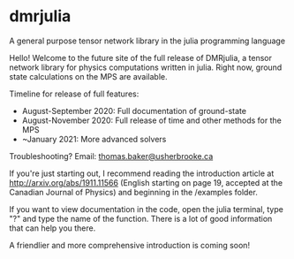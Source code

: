 # dmrjulia
A general purpose tensor network library in the julia programming language

Hello! Welcome to the future site of the full release of DMRjulia, a tensor network library for physics computations written in julia. Right now, ground state calculations on the MPS are available.

Timeline for release of full features:
  + August-September 2020: Full documentation of ground-state
  + August-November 2020: Full release of time and other methods for the MPS
  + ~January 2021: More advanced solvers
  
Troubleshooting? Email: thomas.baker@usherbrooke.ca

If you're just starting out, I recommend reading the introduction article at http://arxiv.org/abs/1911.11566 (English starting on page 19, accepted at the Canadian Journal of Physics) and beginning in the /examples folder.

If you want to view documentation in the code, open the julia terminal, type "?" and type the name of the function.  There is a lot of good information that can help you there.

A friendlier and more comprehensive introduction is coming soon!
